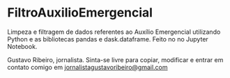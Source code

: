 # FiltroAuxilioEmergencial
Limpeza e filtragem de dados referentes ao Auxílio Emergencial utilizando Python e as bibliotecas pandas e dask.dataframe. Feito no no Jupyter Notebook.

Gustavo Ribeiro, jornalista. Sinta-se livre para copiar, modificar e entrar em contato comigo em
jornalistagustavoribeiro@gmail.com
